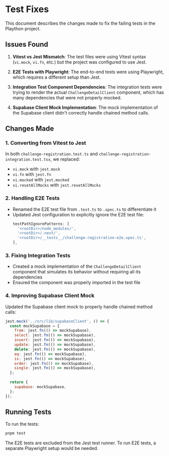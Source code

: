 # Test Fixes

This document describes the changes made to fix the failing tests in the Plaython project.

## Issues Found

1. **Vitest vs Jest Mismatch**: The test files were using Vitest syntax (`vi.mock`, `vi.fn`, etc.) but the project was configured to use Jest.

2. **E2E Tests with Playwright**: The end-to-end tests were using Playwright, which requires a different setup than Jest.

3. **Integration Test Component Dependencies**: The integration tests were trying to render the actual `ChallengeDetailClient` component, which has many dependencies that were not properly mocked.

4. **Supabase Client Mock Implementation**: The mock implementation of the Supabase client didn't correctly handle chained method calls.

## Changes Made

### 1. Converting from Vitest to Jest

In both `challenge-registration.test.ts` and `challenge-registration-integration.test.tsx`, we replaced:
- `vi.mock` with `jest.mock`
- `vi.fn` with `jest.fn`
- `vi.mocked` with `jest.mocked`
- `vi.resetAllMocks` with `jest.resetAllMocks`

### 2. Handling E2E Tests

- Renamed the E2E test file from `.test.ts` to `.spec.ts` to differentiate it
- Updated Jest configuration to explicitly ignore the E2E test file:
  ```js
  testPathIgnorePatterns: [
    '<rootDir>/node_modules/',
    '<rootDir>/.next/',
    '<rootDir>/__tests__/challenge-registration-e2e.spec.ts',
  ],
  ```

### 3. Fixing Integration Tests

- Created a mock implementation of the `ChallengeDetailClient` component that simulates its behavior without requiring all its dependencies
- Ensured the component was properly imported in the test file

### 4. Improving Supabase Client Mock

Updated the Supabase client mock to properly handle chained method calls:

```js
jest.mock('../src/lib/supabaseClient', () => {
  const mockSupabase = {
    from: jest.fn(() => mockSupabase),
    select: jest.fn(() => mockSupabase),
    insert: jest.fn(() => mockSupabase),
    update: jest.fn(() => mockSupabase),
    delete: jest.fn(() => mockSupabase),
    eq: jest.fn(() => mockSupabase),
    is: jest.fn(() => mockSupabase),
    order: jest.fn(() => mockSupabase),
    single: jest.fn(() => mockSupabase),
  };
  
  return {
    supabase: mockSupabase,
  };
});
```

## Running Tests

To run the tests:

```bash
pnpm test
```

The E2E tests are excluded from the Jest test runner. To run E2E tests, a separate Playwright setup would be needed.